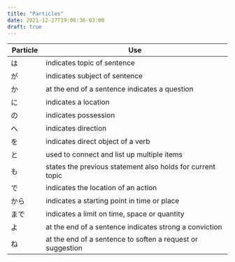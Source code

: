 ```yaml
---
title: "Particles"
date: 2021-12-27T19:06:36-03:00
draft: true
---
```

| Particle | Use                                                        |
|----------|------------------------------------------------------------|
| は       | indicates topic of sentence                                |
| が       | indicates subject of sentence                              |
| か       | at the end of a sentence indicates a question              |
| に       | indicates a location                                       |
| の       | indicates possession                                       |
| へ       | indicates direction                                        |
| を       | indicates direct object of a verb                          |
| と       | used to connect and list up multiple items                 |
| も　　　 | states the previous statement also holds for current topic |            
| で       | indicates the location of an action                        |
| から     | indicates a starting point in time or place                |
| まで     | indicates a limit on time, space or quantity               |
| よ       | at the end of a sentence indicates strong a conviction     |
| ね       | at the end of a sentence to soften a request or suggestion |
